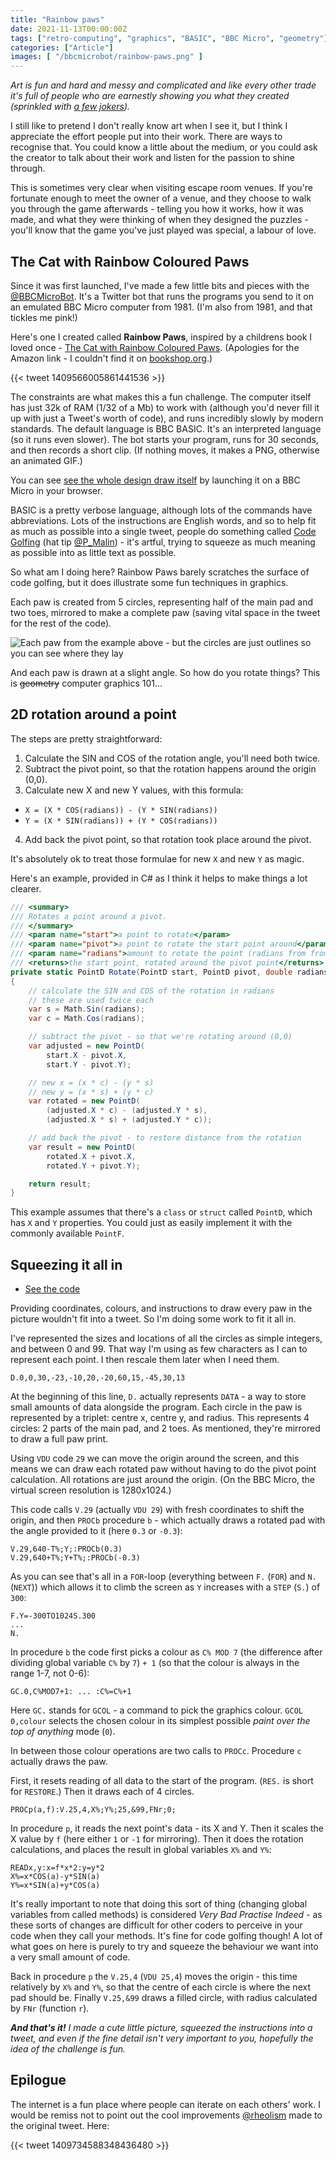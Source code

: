 ```yaml
---
title: "Rainbow paws"
date: 2021-11-13T00:00:00Z
tags: ["retro-computing", "graphics", "BASIC", "BBC Micro", "geometry"]
categories: ["Article"]
images: [ "/bbcmicrobot/rainbow-paws.png" ]
---
```


_Art is fun and hard and messy and complicated and like every other trade it's full of people who are earnestly showing you what they created (sprinkled with [a few jokers](https://en.wikipedia.org/wiki/Take_the_Money_and_Run_(artwork)))._

I still like to pretend I don't really know art when I see it, but I think I appreciate the effort people put into their work. There are ways to recognise that. You could know a little about the medium, or you could ask the creator to talk about their work and listen for the passion to shine through.

This is sometimes very clear when visiting escape room venues. If you're fortunate enough to meet the owner of a venue, and they choose to walk you through the game afterwards - telling you how it works, how it was made, and what they were thinking of when they designed the puzzles - you'll know that the game you've just played was special, a labour of love.

## The Cat with Rainbow Coloured Paws

Since it was first launched, I've made a few little bits and pieces with the [@BBCMicroBot](https://twitter.com/bbcmicrobot). It's a Twitter bot that runs the programs you send to it on an emulated BBC Micro computer from 1981. (I'm also from 1981, and that tickles me pink!)

Here's one I created called **Rainbow Paws**, inspired by a childrens book I loved once - [The Cat with Rainbow Coloured Paws](https://www.amazon.co.uk/Rainbow-Coloured-Paws-Maggie-Scott/dp/0859850099). (Apologies for the Amazon link - I couldn't find it on [bookshop.org](bookshop.org).)

{{< tweet 1409566005861441536 >}}

The constraints are what makes this a fun challenge. The computer itself has just 32k of RAM (1/32 of a Mb) to work with (although you'd never fill it up with just a Tweet's worth of code), and runs incredibly slowly by modern standards. The default language is BBC BASIC. It's an interpreted language (so it runs even slower). The bot starts your program, runs for 30 seconds, and then records a short clip. (If nothing moves, it makes a PNG, otherwise an animated GIF.)

You can see [see the whole design draw itself](https://bbcmic.ro/#%7B%22v%22%3A1%2C%22program%22%3A%22MO.2%3AT%25%3D150%5CnD.0%2C0%2C30%2C-23%2C-10%2C20%2C-20%2C60%2C15%2C-45%2C30%2C13%5CnF.Y%3D-300TO1024S.300%5CnV.29%2C640-T%25%3BY%3B%3APROCb%280.3%29%5CnV.29%2C640%2BT%25%3BY%2BT%25%3B%3APROCb%28-0.3%29%5CnN.%3AV.5%5CnEND%5CnDEFPROCb%28a%29%3AGC.0%2CC%25MOD7%2B1%3APROCc%28a%2C-1%29%3APROCc%28a%2C1%29%3AC%25%3DC%25%2B1%3AE.%5CnDEFPROCc%28a%2Cf%29%5CnRES.%3AF.I%3D1TO4%3APROCp%28a%2Cf%29%3AV.25%2C4%2CX%25%3BY%25%3B25%2C%2699%2CFNr%3B0%3B%3AN.%5CnE.%5CnDEFPROCp%28a%2Cf%29%5CnREADx%2Cy%3Ax%3Df*x*2%3Ay%3Dy*2%5CnX%25%3Dx*COS%28a%29-y*SIN%28a%29%5CnY%25%3Dx*SIN%28a%29%2By*COS%28a%29%5CnE.%5CnDEFFNr%3AREADn%3A%3Dn*2%22%7D) by launching it on a BBC Micro in your browser.

BASIC is a pretty verbose language, although lots of the commands have abbreviations. Lots of the instructions are English words, and so to help fit as much as possible into a single tweet, people do something called [Code Golfing](https://blog.mousefingers.com/post/bbc/bbc_golf/) (hat tip [@P_Malin](https://twitter.com/P_Malin)) - it's artful, trying to squeeze as much meaning as possible into as little text as possible.

So what am I doing here? Rainbow Paws barely scratches the surface of code golfing, but it does illustrate some fun techniques in graphics.

Each paw is created from 5 circles, representing half of the main pad and two toes, mirrored to make a complete paw (saving vital space in the tweet for the rest of the code).

![Each paw from the example above - but the circles are just outlines so you can see where they lay](/bbcmicrobot/raw-paws.png)

And each paw is drawn at a slight angle. So how do you rotate things? This is ~~geometry~~ computer graphics 101...

## 2D rotation around a point

The steps are pretty straightforward:

1. Calculate the SIN and COS of the rotation angle, you'll need both twice.
2. Subtract the pivot point, so that the rotation happens around the origin (0,0).
3. Calculate new X and new Y values, with this formula:
  * `X = (X * COS(radians)) - (Y * SIN(radians))`
  * `Y = (X * SIN(radians)) + (Y * COS(radians))`
4. Add back the pivot point, so that rotation took place around the pivot.

It's absolutely ok to treat those formulae for new `X` and new `Y` as magic.

Here's an example, provided in C# as I think it helps to make things a lot clearer.

```csharp
/// <summary>
/// Rotates a point around a pivot.
/// </summary>
/// <param name="start">a point to rotate</param>
/// <param name="pivot">a point to rotate the start point around</param>
/// <param name="radians">amount to rotate the point (radians from from 0 to 2*PI)</param>
/// <returns>the start point, rotated around the pivot point</returns>
private static PointD Rotate(PointD start, PointD pivot, double radians)
{
    // calculate the SIN and COS of the rotation in radians
    // these are used twice each
    var s = Math.Sin(radians);
    var c = Math.Cos(radians);

    // subtract the pivot - so that we're rotating around (0,0)
    var adjusted = new PointD(
        start.X - pivot.X,
        start.Y - pivot.Y);

    // new x = (x * c) - (y * s)
    // new y = (x * s) + (y * c)
    var rotated = new PointD(
        (adjusted.X * c) - (adjusted.Y * s),
        (adjusted.X * s) + (adjusted.Y * c));

    // add back the pivot - to restore distance from the rotation
    var result = new PointD(
        rotated.X + pivot.X,
        rotated.Y + pivot.Y);

    return result;
}
```

This example assumes that there's a `class` or `struct` called `PointD`, which has `X` and `Y` properties. You could just as easily implement it with the commonly available `PointF`. 

## Squeezing it all in

* [See the code](https://bbcmic.ro/#%7B%22v%22%3A1%2C%22program%22%3A%22MO.2%3AT%25%3D150%5CnD.0%2C0%2C30%2C-23%2C-10%2C20%2C-20%2C60%2C15%2C-45%2C30%2C13%5CnF.Y%3D-300TO1024S.300%5CnV.29%2C640-T%25%3BY%3B%3APROCb%280.3%29%5CnV.29%2C640%2BT%25%3BY%2BT%25%3B%3APROCb%28-0.3%29%5CnN.%3AV.5%5CnEND%5CnDEFPROCb%28a%29%3AGC.0%2CC%25MOD7%2B1%3APROCc%28a%2C-1%29%3APROCc%28a%2C1%29%3AC%25%3DC%25%2B1%3AE.%5CnDEFPROCc%28a%2Cf%29%5CnRES.%3AF.I%3D1TO4%3APROCp%28a%2Cf%29%3AV.25%2C4%2CX%25%3BY%25%3B25%2C%2699%2CFNr%3B0%3B%3AN.%5CnE.%5CnDEFPROCp%28a%2Cf%29%5CnREADx%2Cy%3Ax%3Df*x*2%3Ay%3Dy*2%5CnX%25%3Dx*COS%28a%29-y*SIN%28a%29%5CnY%25%3Dx*SIN%28a%29%2By*COS%28a%29%5CnE.%5CnDEFFNr%3AREADn%3A%3Dn*2%22%7D)

Providing coordinates, colours, and instructions to draw every paw in the picture wouldn't fit into a tweet. So I'm doing some work to fit it all in.

I've represented the sizes and locations of all the circles as simple integers, and between 0 and 99. That way I'm using as few characters as I can to represent each point. I then rescale them later when I need them.

```BASIC
D.0,0,30,-23,-10,20,-20,60,15,-45,30,13
```

At the beginning of this line, `D.` actually represents `DATA` - a way to store small amounts of data alongside the program. Each circle in the paw is represented by a triplet: centre x, centre y, and radius. This represents 4 circles: 2 parts of the main pad, and 2 toes. As mentioned, they're mirrored to draw a full paw print.

Using `VDU` code `29` we can move the origin around the screen, and this means we can draw each rotated paw without having to do the pivot point calculation. All rotations are just around the origin. (On the BBC Micro, the virtual screen resolution is 1280x1024.)

This code calls `V.29` (actually `VDU 29`) with fresh coordinates to shift the origin, and then `PROCb` procedure `b` - which actually draws a rotated pad with the angle provided to it (here `0.3` or `-0.3`):

```BASIC
V.29,640-T%;Y;:PROCb(0.3)
V.29,640+T%;Y+T%;:PROCb(-0.3)
```

As you can see that's all in a `FOR`-loop (everything between `F.` (`FOR`) and `N.` (`NEXT`)) which allows it to climb the screen as `Y` increases with a `STEP` (`S.`) of `300`:

```BASIC
F.Y=-300TO1024S.300
...
N.
```

In procedure `b` the code first picks a colour as `C% MOD 7` (the difference after dividing global variable `C%` by `7`) `+ 1` (so that the colour is always in the range 1-7, not 0-6):

``` BASIC
GC.0,C%MOD7+1: ... :C%=C%+1
```

Here `GC.` stands for `GCOL` - a command to pick the graphics colour. `GCOL 0,colour` selects the chosen colour in its simplest possible _paint over the top of anything_ mode (`0`).

In between those colour operations are two calls to `PROCc`. Procedure `c` actually draws the paw.

First, it resets reading of all data to the start of the program. (`RES.` is short for `RESTORE`.) Then it draws each of 4 circles. 

```BASIC
PROCp(a,f):V.25,4,X%;Y%;25,&99,FNr;0;
```

In procedure `p`, it reads the next point's data - its X and Y. Then it scales the X value by `f` (here either `1` or `-1` for mirroring). Then it does the rotation calculations, and places the result in global variables `X%` and `Y%`:

```BASIC
READx,y:x=f*x*2:y=y*2
X%=x*COS(a)-y*SIN(a)
Y%=x*SIN(a)+y*COS(a)
```

It's really important to note that doing this sort of thing (changing global variables from called methods) is considered _Very Bad Practise Indeed_ - as these sorts of changes are difficult for other coders to perceive in your code when they call your methods. It's fine for code golfing though! A lot of what goes on here is purely to try and squeeze the behaviour we want into a very small amount of code.

Back in procedure `p` the `V.25,4` (`VDU 25,4`) moves the origin - this time relatively by `X%` and `Y%`, so that the centre of each circle is where the next pad should be. Finally `V.25,&99` draws a filled circle, with radius calculated by `FNr` (function `r`).

_**And that's it!** I made a cute little picture, squeezed the instructions into a tweet, and even if the fine detail isn't very important to you, hopefully the idea of the challenge is fun._

## Epilogue

The internet is a fun place where people can iterate on each others' work. I would be remiss not to point out the cool improvements [@rheolism](https://twitter.com/rheolism) made to the original tweet. Here:

{{< tweet 1409734588348436480 >}}
